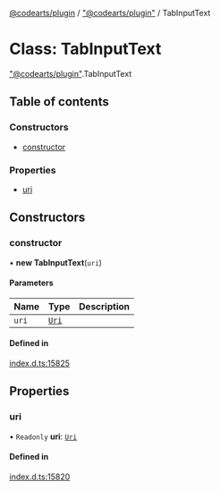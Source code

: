 [@codearts/plugin](../README.md) / ["@codearts/plugin"](../modules/_codearts_plugin_.md) / TabInputText

# Class: TabInputText

["@codearts/plugin"](../modules/_codearts_plugin_.md).TabInputText

## Table of contents

### Constructors

- [constructor](codearts_plugin_.TabInputText.md#constructor)

### Properties

- [uri](codearts_plugin_.TabInputText.md#uri)

## Constructors

### constructor

• **new TabInputText**(`uri`)

#### Parameters

| Name | Type | Description |
| :------ | :------ | :------ |
| `uri` | [`Uri`](codearts_plugin_.Uri.md) |  |

#### Defined in

[index.d.ts:15825](https://github.com/huaweicloud/cloudide-plugin-api/blob/d4de966/index.d.ts#L15825)

## Properties

### uri

• `Readonly` **uri**: [`Uri`](codearts_plugin_.Uri.md)

#### Defined in

[index.d.ts:15820](https://github.com/huaweicloud/cloudide-plugin-api/blob/d4de966/index.d.ts#L15820)
